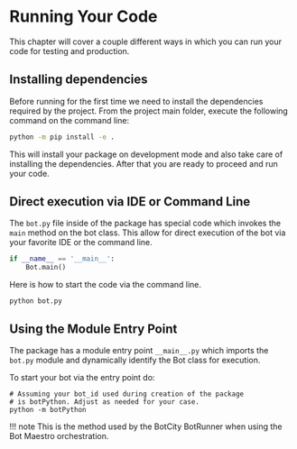 # Running Your Code

This chapter will cover a couple different ways in which you can run your code for testing
and production.

## Installing dependencies

Before running for the first time we need to install the dependencies required by the project.
From the project main folder, execute the following command on the command line:
```bash
python -m pip install -e .
```

This will install your package on development mode and also take care of installing the dependencies.
After that you are ready to proceed and run your code.

## Direct execution via IDE or Command Line

The `bot.py` file inside of the package has special code which invokes the `main` method
on the bot class. This allow for direct execution of the bot via your favorite IDE or the 
command line.
```python
if __name__ == '__main__':
    Bot.main()
```

Here is how to start the code via the command line.
```shell
python bot.py
```

## Using the Module Entry Point

The package has a module entry point `__main__.py` which imports the `bot.py` module and
dynamically identify the Bot class for execution.

To start your bot via the entry point do:

```shell
# Assuming your bot_id used during creation of the package
# is botPython. Adjust as needed for your case.
python -m botPython
```

!!! note
    This is the method used by the BotCity BotRunner when using the Bot Maestro orchestration.
